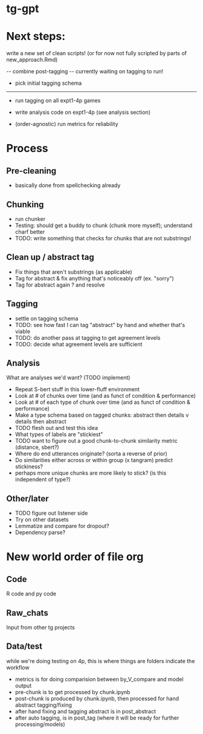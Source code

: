 # tg-gpt

# Next steps:

write a new set of clean scripts! (or for now not fully scripted by parts of new_approach.Rmd)

-- combine post-tagging
-- currently waiting on tagging to run!

* pick initial tagging schema

_______

* run tagging on all expt1-4p games 


* write analysis code on expt1-4p (see analysis section)

* (order-agnostic) run metrics for reliability

# Process

## Pre-cleaning
* basically done from spellchecking already

## Chunking
* run chunker
* Testing: should get a buddy to chunk (chunk more myself); understand charf better
 * TODO: write something that checks for chunks that are not substrings!
 
## Clean up / abstract tag
* Fix things that aren't substrings (as applicable)
* Tag for abstract & fix anything that's noticeably off (ex. "sorry")
* Tag for abstract again ? and resolve 

## Tagging
* settle on tagging schema
 * TODO: see how fast I can tag "abstract" by hand and whether that's viable
 * TODO: do another pass at tagging to get agreement levels
 * TODO: decide what agreement levels are sufficient

## Analysis
What are analyses we'd want? (TODO implement)
* Repeat S-bert stuff in this lower-fluff environment
* Look at # of chunks over time (and as funct of condition & performance)
* Look at # of each type of chunk over time (and as funct of condition & performance)
* Make a type schema based on tagged chunks: abstract then details v details then abstract
 * TODO flesh out and test this idea
* What types of labels are "stickiest"
 * TODO want to figure out a good chunk-to-chunk similarity metric (distance, sbert?)
* Where do end utterances originate? (sorta a reverse of prior)
* Do similarities either across or within group (x tangram) predict stickiness?
 * perhaps more unique chunks are more likely to stick? (is this independent of type?)

## Other/later
* TODO figure out listener side
* Try on other datasets
* Lemmatize and compare for dropout?
* Dependency parse? 

# New world order of file org

## Code 
R code and py code

## Raw_chats
Input from other tg projects

## Data/test
while we're doing testing on 4p, this is where things are
folders indicate the workflow
* metrics is for doing comparision between by_V_compare and model output
* pre-chunk is to get processed by chunk.ipynb
* post-chunk is produced by chunk.ipynb, then processed for hand abstract tagging/fixing
* after hand fixing and tagging abstract is in post_abstract
* after auto tagging, is in post_tag (where it will be ready for further processing/models)


